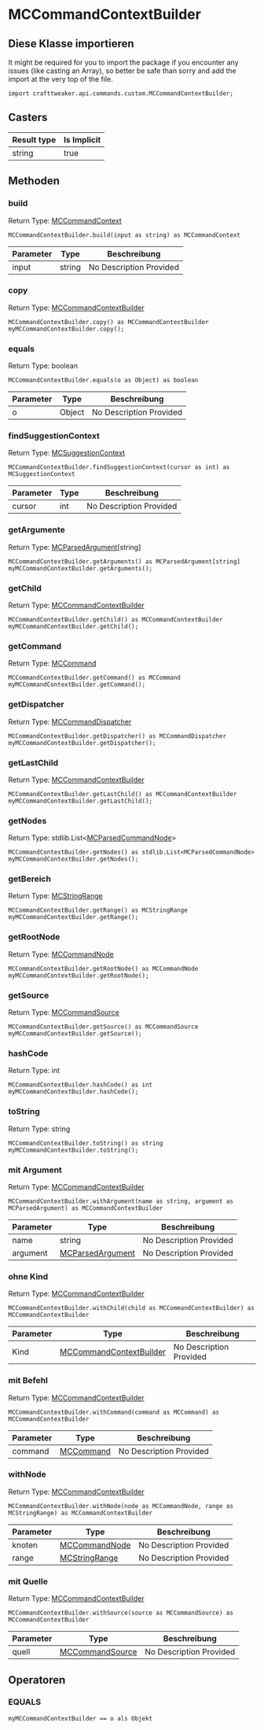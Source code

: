 # MCCommandContextBuilder

## Diese Klasse importieren

It might be required for you to import the package if you encounter any issues (like casting an Array), so better be safe than sorry and add the import at the very top of the file.
```zenscript
import crafttweaker.api.commands.custom.MCCommandContextBuilder;
```


## Casters

| Result type | Is Implicit |
| ----------- | ----------- |
| string      | true        |

## Methoden

### build

Return Type: [MCCommandContext](/vanilla/api/commands/custom/MCCommandContext)

```zenscript
MCCommandContextBuilder.build(input as string) as MCCommandContext
```
| Parameter | Type   | Beschreibung            |
| --------- | ------ | ----------------------- |
| input     | string | No Description Provided |

### copy

Return Type: [MCCommandContextBuilder](/vanilla/api/commands/custom/MCCommandContextBuilder)

```zenscript
MCCommandContextBuilder.copy() as MCCommandContextBuilder
myMCCommandContextBuilder.copy();
```
### equals

Return Type: boolean

```zenscript
MCCommandContextBuilder.equals(o as Object) as boolean
```
| Parameter | Type   | Beschreibung            |
| --------- | ------ | ----------------------- |
| o         | Object | No Description Provided |

### findSuggestionContext

Return Type: [MCSuggestionContext](/vanilla/api/commands/custom/MCSuggestionContext)

```zenscript
MCCommandContextBuilder.findSuggestionContext(cursor as int) as MCSuggestionContext
```
| Parameter | Type | Beschreibung            |
| --------- | ---- | ----------------------- |
| cursor    | int  | No Description Provided |

### getArgumente

Return Type: [MCParsedArgument](/vanilla/api/commands/custom/MCParsedArgument)[string]

```zenscript
MCCommandContextBuilder.getArguments() as MCParsedArgument[string]
myMCCommandContextBuilder.getArguments();
```
### getChild

Return Type: [MCCommandContextBuilder](/vanilla/api/commands/custom/MCCommandContextBuilder)

```zenscript
MCCommandContextBuilder.getChild() as MCCommandContextBuilder
myMCCommandContextBuilder.getChild();
```
### getCommand

Return Type: [MCCommand](/vanilla/api/commands/custom/MCCommand)

```zenscript
MCCommandContextBuilder.getCommand() as MCCommand
myMCCommandContextBuilder.getCommand();
```
### getDispatcher

Return Type: [MCCommandDispatcher](/vanilla/api/commands/custom/MCCommandDispatcher)

```zenscript
MCCommandContextBuilder.getDispatcher() as MCCommandDispatcher
myMCCommandContextBuilder.getDispatcher();
```
### getLastChild

Return Type: [MCCommandContextBuilder](/vanilla/api/commands/custom/MCCommandContextBuilder)

```zenscript
MCCommandContextBuilder.getLastChild() as MCCommandContextBuilder
myMCCommandContextBuilder.getLastChild();
```
### getNodes

Return Type: stdlib.List&lt;[MCParsedCommandNode](/vanilla/api/commands/custom/MCParsedCommandNode)&gt;

```zenscript
MCCommandContextBuilder.getNodes() as stdlib.List<MCParsedCommandNode>
myMCCommandContextBuilder.getNodes();
```
### getBereich

Return Type: [MCStringRange](/vanilla/api/commands/custom/MCStringRange)

```zenscript
MCCommandContextBuilder.getRange() as MCStringRange
myMCCommandContextBuilder.getRange();
```
### getRootNode

Return Type: [MCCommandNode](/vanilla/api/commands/custom/MCCommandNode)

```zenscript
MCCommandContextBuilder.getRootNode() as MCCommandNode
myMCCommandContextBuilder.getRootNode();
```
### getSource

Return Type: [MCCommandSource](/vanilla/api/commands/custom/MCCommandSource)

```zenscript
MCCommandContextBuilder.getSource() as MCCommandSource
myMCCommandContextBuilder.getSource();
```
### hashCode

Return Type: int

```zenscript
MCCommandContextBuilder.hashCode() as int
myMCCommandContextBuilder.hashCode();
```
### toString

Return Type: string

```zenscript
MCCommandContextBuilder.toString() as string
myMCCommandContextBuilder.toString();
```
### mit Argument

Return Type: [MCCommandContextBuilder](/vanilla/api/commands/custom/MCCommandContextBuilder)

```zenscript
MCCommandContextBuilder.withArgument(name as string, argument as MCParsedArgument) as MCCommandContextBuilder
```
| Parameter | Type                                                              | Beschreibung            |
| --------- | ----------------------------------------------------------------- | ----------------------- |
| name      | string                                                            | No Description Provided |
| argument  | [MCParsedArgument](/vanilla/api/commands/custom/MCParsedArgument) | No Description Provided |

### ohne Kind

Return Type: [MCCommandContextBuilder](/vanilla/api/commands/custom/MCCommandContextBuilder)

```zenscript
MCCommandContextBuilder.withChild(child as MCCommandContextBuilder) as MCCommandContextBuilder
```
| Parameter | Type                                                                            | Beschreibung            |
| --------- | ------------------------------------------------------------------------------- | ----------------------- |
| Kind      | [MCCommandContextBuilder](/vanilla/api/commands/custom/MCCommandContextBuilder) | No Description Provided |

### mit Befehl

Return Type: [MCCommandContextBuilder](/vanilla/api/commands/custom/MCCommandContextBuilder)

```zenscript
MCCommandContextBuilder.withCommand(command as MCCommand) as MCCommandContextBuilder
```
| Parameter | Type                                                | Beschreibung            |
| --------- | --------------------------------------------------- | ----------------------- |
| command   | [MCCommand](/vanilla/api/commands/custom/MCCommand) | No Description Provided |

### withNode

Return Type: [MCCommandContextBuilder](/vanilla/api/commands/custom/MCCommandContextBuilder)

```zenscript
MCCommandContextBuilder.withNode(node as MCCommandNode, range as MCStringRange) as MCCommandContextBuilder
```
| Parameter | Type                                                        | Beschreibung            |
| --------- | ----------------------------------------------------------- | ----------------------- |
| knoten    | [MCCommandNode](/vanilla/api/commands/custom/MCCommandNode) | No Description Provided |
| range     | [MCStringRange](/vanilla/api/commands/custom/MCStringRange) | No Description Provided |

### mit Quelle

Return Type: [MCCommandContextBuilder](/vanilla/api/commands/custom/MCCommandContextBuilder)

```zenscript
MCCommandContextBuilder.withSource(source as MCCommandSource) as MCCommandContextBuilder
```
| Parameter | Type                                                            | Beschreibung            |
| --------- | --------------------------------------------------------------- | ----------------------- |
| quell     | [MCCommandSource](/vanilla/api/commands/custom/MCCommandSource) | No Description Provided |


## Operatoren

### EQUALS

```zenscript
myMCCommandContextBuilder == o als Objekt
```



